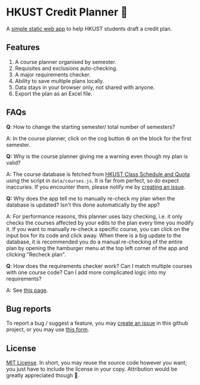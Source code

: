 # HKUST Credit Planner 📝

A [simple static web app](https://rextse04.github.io/credit-planner/) to help HKUST students draft a credit plan.

## Features

1. A course planner organised by semester.
1. Requisites and exclusions auto-checking.
1. A major requirements checker.
1. Ability to save multiple plans locally.
1. Data stays in your browser only, not shared with anyone.
1. Export the plan as an Excel file.

## FAQs

**Q**: How to change the starting semester/ total number of semesters?

A: In the course planner, click on the cog button ⚙️ on the block for the first semester.

**Q:** Why is the course planner giving me a warning even though my plan is valid?

A: The course database is fetched from [HKUST Class Schedule and Quota](https://w5.ab.ust.hk/wcq/cgi-bin/) using the script in `data/courses.js`. It is far from perfect, so do expect inaccuries. If you encounter them, please notify me by [creating an issue](https://github.com/rextse04/credit-planner/issues).

**Q:** Why does the app tell me to manually re-check my plan when the database is updated? Isn't this done automatically by the app?

A: For performance reasons, this planner uses lazy checking, i.e. it only checks the courses affected by your edits to the plan every time you modify it. If you want to manually re-check a specific course, you can click on the input box for its code and click away. When there is a big update to the database, it is recommended you do a manual re-checking of the entire plan by opening the hamburger menu at the top left corner of the app and clicking "Recheck plan".

**Q**: How does the requirements checker work? Can I match multiple courses with one course code? Can I add more complicated logic into my requirements?

A: See [this page](/GUIDE.md).

## Bug reports

To report a bug / suggest a feature, you may [create an issue](https://github.com/rextse04/credit-planner/issues) in this github project, or you may use [this form](https://www.youtube.com/watch?v=dQw4w9WgXcQ).

## License

[MIT License](/LICENSE). In short, you may reuse the source code however you want; you just have to include the license in your copy. Attribution would be greatly appreciated though 🥰.
